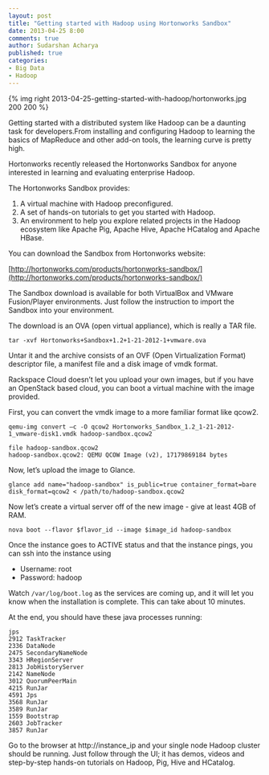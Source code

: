 ```yaml
---
layout: post
title: "Getting started with Hadoop using Hortonworks Sandbox"
date: 2013-04-25 8:00
comments: true
author: Sudarshan Acharya
published: true
categories:
- Big Data
- Hadoop
---
```

{% img right 2013-04-25-getting-started-with-hadoop/hortonworks.jpg 200 200 %}

Getting started with a distributed system like Hadoop can be a daunting task for developers.From installing and configuring Hadoop to learning the basics of MapReduce and other add-on tools, the learning curve is pretty high.

<!-- more -->

Hortonworks recently released the Hortonworks Sandbox for anyone interested in learning and evaluating enterprise Hadoop.

The Hortonworks Sandbox provides:

1.	A virtual machine with Hadoop preconfigured.
2.	A set of hands-on tutorials to get you started with Hadoop.
3.	An environment to help you explore related projects in the Hadoop ecosystem like Apache Pig, Apache Hive, Apache HCatalog and Apache HBase.

You can download the Sandbox from Hortonworks website:

[http://hortonworks.com/products/hortonworks-sandbox/](http://hortonworks.com/products/hortonworks-sandbox/)

The Sandbox download is available for both VirtualBox and VMware Fusion/Player environments. Just follow the instruction to import the Sandbox into your environment.

The download is an OVA (open virtual appliance), which is really a TAR file.

```
tar -xvf Hortonworks+Sandbox+1.2+1-21-2012-1+vmware.ova
```

Untar it and the archive consists of an OVF (Open Virtualization Format) descriptor file, a manifest file and a disk image of vmdk format.

Rackspace Cloud doesn’t let you upload your own images, but if you have an OpenStack based cloud, you can boot a virtual machine with the image provided.

First, you can convert the vmdk image to a more familiar format like qcow2.

```
qemu-img convert –c -O qcow2 Hortonworks_Sandbox_1.2_1-21-2012-1_vmware-disk1.vmdk hadoop-sandbox.qcow2

file hadoop-sandbox.qcow2
hadoop-sandbox.qcow2: QEMU QCOW Image (v2), 17179869184 bytes
```

Now, let’s upload the image to Glance.

```
glance add name="hadoop-sandbox" is_public=true container_format=bare disk_format=qcow2 < /path/to/hadoop-sandbox.qcow2
```

Now let’s create a virtual server off of the new image - give at least 4GB of RAM.

```
nova boot --flavor $flavor_id --image $image_id hadoop-sandbox
```

Once the instance goes to ACTIVE status and that the instance pings, you can ssh into the instance using

* Username: root
* Password: hadoop

Watch `/var/log/boot.log` as the services are coming up, and it will let you know when the installation is complete. This can take about 10 minutes.

At the end, you should have these java processes running:

```
jps
2912 TaskTracker
2336 DataNode
2475 SecondaryNameNode
3343 HRegionServer
2813 JobHistoryServer
2142 NameNode
3012 QuorumPeerMain
4215 RunJar
4591 Jps
3568 RunJar
3589 RunJar
1559 Bootstrap
2603 JobTracker
3857 RunJar
```

Go to the browser at http://instance_ip and your single node Hadoop cluster should be running. Just follow through the UI; it has demos, videos and step-by-step hands-on tutorials on Hadoop, Pig, Hive and HCatalog.
